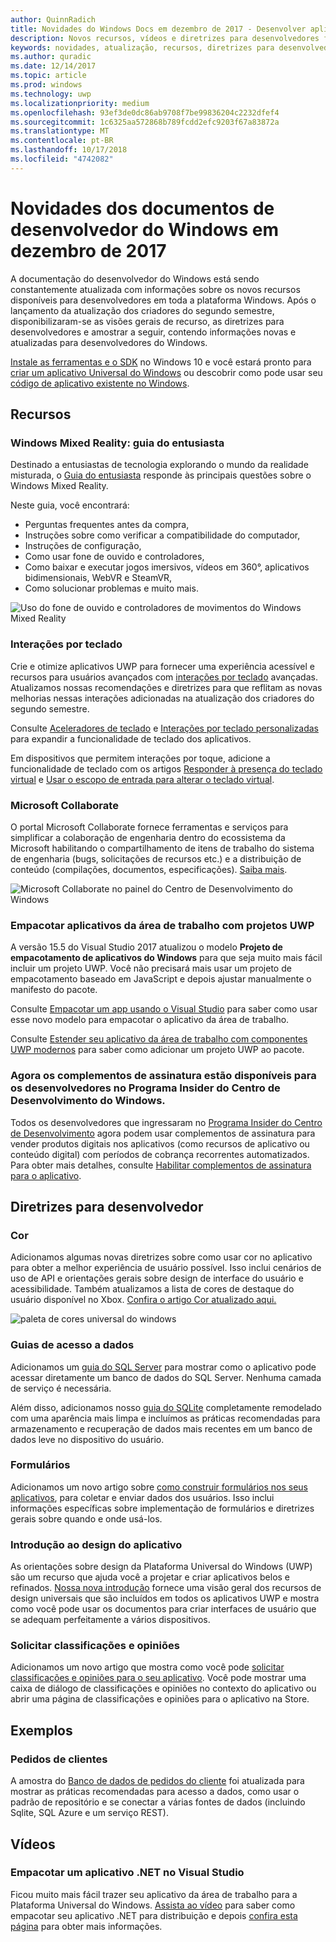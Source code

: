 ```yaml
---
author: QuinnRadich
title: Novidades do Windows Docs em dezembro de 2017 - Desenvolver aplicativos UWP
description: Novos recursos, vídeos e diretrizes para desenvolvedores foram adicionados à documentação do desenvolvedor do Windows 10 referente a dezembro de 2017.
keywords: novidades, atualização, recursos, diretrizes para desenvolvedores, Windows 10, dezembro
ms.author: quradic
ms.date: 12/14/2017
ms.topic: article
ms.prod: windows
ms.technology: uwp
ms.localizationpriority: medium
ms.openlocfilehash: 93ef3de0dc86ab9708f7be99836204c2232dfef4
ms.sourcegitcommit: 1c6325aa572868b789fcdd2efc9203f67a83872a
ms.translationtype: MT
ms.contentlocale: pt-BR
ms.lasthandoff: 10/17/2018
ms.locfileid: "4742082"
---
```

# <a name="whats-new-in-the-windows-developer-docs-in-december-2017"></a>Novidades dos documentos de desenvolvedor do Windows em dezembro de 2017

A documentação do desenvolvedor do Windows está sendo constantemente atualizada com informações sobre os novos recursos disponíveis para desenvolvedores em toda a plataforma Windows. Após o lançamento da atualização dos criadores do segundo semestre, disponibilizaram-se as visões gerais de recurso, as diretrizes para desenvolvedores e amostrar a seguir, contendo informações novas e atualizadas para desenvolvedores do Windows.

[Instale as ferramentas e o SDK](http://go.microsoft.com/fwlink/?LinkId=821431) no Windows 10 e você estará pronto para [criar um aplicativo Universal do Windows](../get-started/create-uwp-apps.md) ou descobrir como pode usar seu [código de aplicativo existente no Windows](../porting/index.md).

## <a name="features"></a>Recursos

### <a name="windows-mixed-reality-enthusiasts-guide"></a>Windows Mixed Reality: guia do entusiasta

Destinado a entusiastas de tecnologia explorando o mundo da realidade misturada, o [Guia do entusiasta](https://docs.microsoft.com/en-us/windows/mixed-reality/enthusiast-guide/) responde às principais questões sobre o Windows Mixed Reality. 

Neste guia, você encontrará: 
- Perguntas frequentes antes da compra, 
- Instruções sobre como verificar a compatibilidade do computador, 
- Instruções de configuração, 
- Como usar fone de ouvido e controladores, 
- Como baixar e executar jogos imersivos, vídeos em 360°, aplicativos bidimensionais, WebVR e SteamVR, 
- Como solucionar problemas e muito mais.

![Uso do fone de ouvido e controladores de movimentos do Windows Mixed Reality](images/BeforeYouBegin-tile.jpg)

### <a name="keyboard-interactions"></a>Interações por teclado

Crie e otimize aplicativos UWP para fornecer uma experiência acessível e recursos para usuários avançados com [interações por teclado](../design/input/keyboard-interactions.md) avançadas. Atualizamos nossas recomendações e diretrizes para que reflitam as novas melhorias nessas interações adicionadas na atualização dos criadores do segundo semestre.

Consulte [Aceleradores de teclado](../design/input/keyboard-accelerators.md) e [Interações por teclado personalizadas](../design/input/custom-keyboard-interactions.md) para expandir a funcionalidade de teclado dos aplicativos.

Em dispositivos que permitem interações por toque, adicione a funcionalidade de teclado com os artigos [Responder à presença do teclado virtual](../design/input/respond-to-the-presence-of-the-touch-keyboard.md) e [Usar o escopo de entrada para alterar o teclado virtual](../design/input/use-input-scope-to-change-the-touch-keyboard.md).

### <a name="microsoft-collaborate"></a>Microsoft Collaborate

O portal Microsoft Collaborate fornece ferramentas e serviços para simplificar a colaboração de engenharia dentro do ecossistema da Microsoft habilitando o compartilhamento de itens de trabalho do sistema de engenharia (bugs, solicitações de recursos etc.) e a distribuição de conteúdo (compilações, documentos, especificações). [Saiba mais](https://docs.microsoft.com/en-us/collaborate).

![Microsoft Collaborate no painel do Centro de Desenvolvimento do Windows](images/microsoft_collaborate_screenshot.PNG)

### <a name="package-desktop-applications-with-uwp-projects"></a>Empacotar aplicativos da área de trabalho com projetos UWP

A versão 15.5 do Visual Studio 2017 atualizou o modelo **Projeto de empacotamento de aplicativos do Windows** para que seja muito mais fácil incluir um projeto UWP. Você não precisará mais usar um projeto de empacotamento baseado em JavaScript e depois ajustar manualmente o manifesto do pacote.  

Consulte [Empacotar um app usando o Visual Studio](https://docs.microsoft.com/en-us/windows/uwp/porting/desktop-to-uwp-packaging-dot-net) para saber como usar esse novo modelo para empacotar o aplicativo da área de trabalho.

Consulte [Estender seu aplicativo da área de trabalho com componentes UWP modernos](https://docs.microsoft.com/windows/uwp/porting/desktop-to-uwp-extend) para saber como adicionar um projeto UWP ao pacote.

### <a name="subscription-add-ons-are-now-available-to-developers-in-the-windows-dev-center-insider-program"></a>Agora os complementos de assinatura estão disponíveis para os desenvolvedores no Programa Insider do Centro de Desenvolvimento do Windows.

Todos os desenvolvedores que ingressaram no [Programa Insider do Centro de Desenvolvimento](../publish/dev-center-insider-program.md) agora podem usar complementos de assinatura para vender produtos digitais nos aplicativos (como recursos de aplicativo ou conteúdo digital) com períodos de cobrança recorrentes automatizados. Para obter mais detalhes, consulte [Habilitar complementos de assinatura para o aplicativo](../monetize/enable-subscription-add-ons-for-your-app.md).

## <a name="developer-guidance"></a>Diretrizes para desenvolvedor

### <a name="color"></a>Cor

Adicionamos algumas novas diretrizes sobre como usar cor no aplicativo para obter a melhor experiência de usuário possível. Isso inclui cenários de uso de API e orientações gerais sobre design de interface do usuário e acessibilidade. Também atualizamos a lista de cores de destaque do usuário disponível no Xbox. [Confira o artigo Cor atualizado aqui.](../design/style/color.md)

![paleta de cores universal do windows](../design/basics/images/colors.png)

### <a name="data-access-guides"></a>Guias de acesso a dados

Adicionamos um [guia do SQL Server](../data-access/sql-server-databases.md) para mostrar como o aplicativo pode acessar diretamente um banco de dados do SQL Server. Nenhuma camada de serviço é necessária.

Além disso, adicionamos nosso [guia do SQLite](../data-access/sqlite-databases.md) completamente remodelado com uma aparência mais limpa e incluímos as práticas recomendadas para armazenamento e recuperação de dados mais recentes em um banco de dados leve no dispositivo do usuário.

### <a name="forms"></a>Formulários

Adicionamos um novo artigo sobre [como construir formulários nos seus aplicativos](../design/controls-and-patterns/forms.md), para coletar e enviar dados dos usuários. Isso inclui informações específicas sobre implementação de formulários e diretrizes gerais sobre quando e onde usá-los.

### <a name="intro-to-app-design"></a>Introdução ao design do aplicativo

As orientações sobre design da Plataforma Universal do Windows (UWP) são um recurso que ajuda você a projetar e criar aplicativos belos e refinados. [Nossa nova introdução](../design/basics/design-and-ui-intro.md) fornece uma visão geral dos recursos de design universais que são incluídos em todos os aplicativos UWP e mostra como você pode usar os documentos para criar interfaces de usuário que se adequam perfeitamente a vários dispositivos.


### <a name="request-ratings-and-reviews"></a>Solicitar classificações e opiniões

Adicionamos um novo artigo que mostra como você pode [solicitar classificações e opiniões para o seu aplicativo](../monetize/request-ratings-and-reviews.md). Você pode mostrar uma caixa de diálogo de classificações e opiniões no contexto do aplicativo ou abrir uma página de classificações e opiniões para o aplicativo na Store.

## <a name="samples"></a>Exemplos

### <a name="customer-orders"></a>Pedidos de clientes

A amostra do [Banco de dados de pedidos do cliente](https://github.com/Microsoft/Windows-appsample-customers-orders-database) foi atualizada para mostrar as práticas recomendadas para acesso a dados, como usar o padrão de repositório e se conectar a várias fontes de dados (incluindo Sqlite, SQL Azure e um serviço REST).

## <a name="videos"></a>Vídeos

### <a name="package-a-net-app-in-visual-studio"></a>Empacotar um aplicativo .NET no Visual Studio

Ficou muito mais fácil trazer seu aplicativo da área de trabalho para a Plataforma Universal do Windows. [Assista ao vídeo](https://www.youtube.com/watch?v=fJkbYPyd08w) para saber como empacotar seu aplicativo .NET para distribuição e depois [confira esta página](../porting/desktop-to-uwp-packaging-dot-net.md) para obter mais informações.